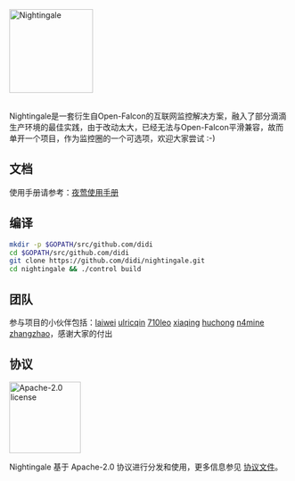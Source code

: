 <img src="https://s3-gz01.didistatic.com/n9e-pub/image/n9e-logo-bg-white.png" width="150" alt="Nightingale"/>
<br>
<br>

Nightingale是一套衍生自Open-Falcon的互联网监控解决方案，融入了部分滴滴生产环境的最佳实践，由于改动太大，已经无法与Open-Falcon平滑兼容，故而单开一个项目，作为监控圈的一个可选项，欢迎大家尝试 :-)

## 文档

使用手册请参考：[夜莺使用手册](https://n9e.didiyun.com/zh_1.0/)

## 编译

```bash
mkdir -p $GOPATH/src/github.com/didi
cd $GOPATH/src/github.com/didi
git clone https://github.com/didi/nightingale.git
cd nightingale && ./control build
```

## 团队

参与项目的小伙伴包括：[laiwei](https://github.com/laiwei) [ulricqin](https://github.com/ulricqin) [710leo](https://github.com/710leo) [xiaqing]() [huchong]() [n4mine](https://github.com/n4mine) [zhangzhao]()，感谢大家的付出

## 协议

<img alt="Apache-2.0 license" src="https://s3-gz01.didistatic.com/n9e-pub/image/apache.jpeg" width="128">

Nightingale 基于 Apache-2.0 协议进行分发和使用，更多信息参见 [协议文件](LICENSE)。

